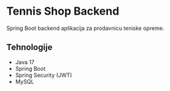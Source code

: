 # Tennis Shop Backend

Spring Boot backend aplikacija za prodavnicu teniske opreme.

## Tehnologije
- Java 17
- Spring Boot
- Spring Security (JWT)
- MySQL
